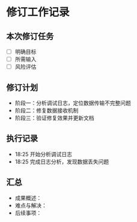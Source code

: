 # 修订工作记录

## 本次修订任务

- [ ] 明确目标
- [ ] 所需输入
- [ ] 风险评估

## 修订计划

- 阶段一：分析调试日志，定位数据传输不完整问题
- 阶段二：修复数据接收机制
- 阶段三：验证修复效果并更新文档

## 执行记录

- 18:25 开始分析调试日志
- 18:25 完成日志分析，发现数据丢失问题

## 汇总

- 成果概述：
- 难点与解决：
- 后续事项：
